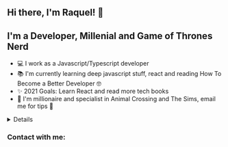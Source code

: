 ## Hi there, I'm Raquel! 👋
## I'm a Developer, Millenial and Game of Thrones Nerd 
- 💻 I work as a Javascript/Typescript developer
- 📚 I'm currently learning deep javascript stuff, react and reading How To Become a Better Developer 🤓
- ✨ 2021 Goals: Learn React and read more tech books
- 👾 I'm millionaire and specialist in Animal Crossing and The Sims, email me for tips 🧐

<details>
<br>
  
[![Anurag's GitHub stats](https://github-readme-stats.vercel.app/api?username=raquelbromao&hide=issues,contribs&theme=dracula)](https://github.com/anuraghazra/github-readme-stats)

<br>

[![Top Langs](https://github-readme-stats.vercel.app/api/top-langs/?username=raquelbromao&layout=compact)](https://github.com/anuraghazra/github-readme-stats)

</details>

### Contact with me: